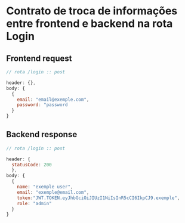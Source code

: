 # Contrato de troca de informações entre frontend e backend na rota Login

## Frontend request

```Javascript
// rota /login :: post

header: {},
body: {
  {
    email: "email@exemple.com",
    password: "password
  }
}
```

## Backend response

```Javascript
// rota /login :: post

header: {
  statusCode: 200
  },
body: {
  {
    name: "exemple user",
    email: "exemple@email.com",
    token:"JWT.TOKEN.eyJhbGciOiJIUzI1NiIsInR5cCI6IkpCJ9.exemple",
    role: "admin"
  }
}
```
